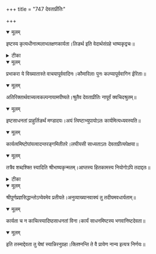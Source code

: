 +++
title = "747 देवताप्रीतिः"

+++


<details open><summary>मूलम्</summary>

इष्टस्य कृत्यधीनात्मलाभलक्षणकार्यता।लिङर्थ इति वेदार्थसंग्रहे भाष्यकृद्वचः॥
</details>



<details><summary>टीका</summary>

वे. सं.[214]
</details>



<details open><summary>मूलम्</summary>

प्रभाकरा ये विख्यातास्ते वाचयापूर्ववादिनः।कौमारिलाः पुनः कल्प्यापूर्ववागिन ईरिताः॥
</details>



<details open><summary>मूलम्</summary>

अतिरिक्तार्थवाच्यत्वकल्पनायामपीष्यते।श्रुतैव देवताप्रीतिः नापूर्वं क्वचिदश्रुतम्॥
</details>



<details open><summary>मूलम्</summary>

इष्टसाधनतां प्राहुर्लिङर्थं मण्डादयः।अयं त्विष्टाभ्युपायोऽतः कार्यमित्यध्यवस्यति॥
</details>



<details open><summary>मूलम्</summary>

कार्यत्वमिष्टोपांयत्वादन्तरङ्गमितीतरे।लघीयसी साध्यताऽतः देवताप्रीत्यपेक्षया॥
</details>



<details open><summary>मूलम्</summary>

तत्रैव शब्दश्क्ति स्यादिति श्रीभाष्यकृन्मतम्।आप्तस्य हितकामस्य नियोगोऽपि तदाद्दतः॥
</details>



<details><summary>टीका</summary>

अधिकरण.[20 श्लो.]
</details>



<details open><summary>मूलम्</summary>

श्रीपूर्णप्रज्ञसिद्धान्तोऽप्येवमेव प्रतीयते।अनुव्याख्यानवाक्यं तु तदीयमवधार्यताम्॥
</details>



<details open><summary>मूलम्</summary>

कार्यता च न काचित्स्यादिष्ठसाधनतां विना।कार्यं साधनमिष्टस्य भगवानिष्टदेवता॥
</details>



<details open><summary>मूलम्</summary>

इति तस्माद्देवता तु येषां स्यान्निरनुग्रहा।क्लिश्नन्ति ते वै प्रायेण नान्य इत्यत्र निर्णयः॥
</details>

